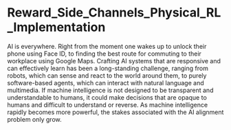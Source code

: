 # Reward_Side_Channels_Physical_RL_Implementation

AI is everywhere. Right from the moment one wakes up to unlock their phone using Face
ID, to finding the best route for commuting to their workplace using Google Maps.
Crafting AI systems that are responsive and can effectively learn has been a long-standing
challenge, ranging from robots, which can sense and react to the world around them, to
purely software-based agents, which can interact with natural language and multimedia.
If machine intelligence is not designed to be transparent and understandable to humans,
it could make decisions that are opaque to humans and difficult to understand or reverse.
As machine intelligence rapidly becomes more powerful, the stakes associated with the AI
alignment problem only grow.
